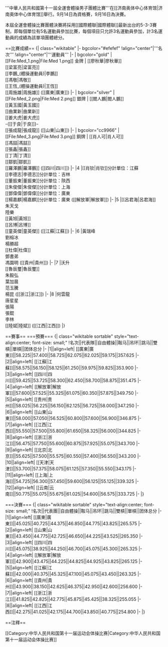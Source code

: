 '''中華人民共和國第十一屆全運會體操男子團體比賽'''在[[济南奥体中心体育馆|济南奥体中心体育馆]]舉行。9月14日為資格賽，9月16日為決賽。

本屆全運會體操比賽團體決賽將採用[[國際體聯|國際體聯]]最新出台的5-3-3賽制，即每個單位有5名運動員參加比賽，每個項目只允許3名運動員參加，計3名運動員的成績為該單項團體總分。

==比賽成績==
{| class="wikitable"
|- bgcolor="#efefef"
!align="center"|'''名次'''
!align="center"|'''運動員'''
|-
| bgcolor="gold" | [[File:Med_1.png|File:Med 1.png]] 金牌
| [[廖秋華|廖秋華]]<br>[[梁富亮|梁富亮]]<br>[[李鵬_(體操運動員)|李鵬]]<br>[[馮敬|馮敬]]<br>[[王恆_(體操運動員)|王恆]]<br>[[周施雄|周施雄]] ([[廣東|廣東]])
|-
| bgcolor="silver" | [[File:Med_2.png|File:Med 2.png]] 銀牌
| [[閻人鵬|閻人鵬]]<br>[[黃玉國|黃玉國]]<br>[[曲業新|曲業新]]<br>[[姜大虎|姜大虎]]<br>-{[[于良|于良]]}-<br>[[張成龍|張成龍]] ([[山東|山東]])
|-
| bgcolor="cc9966" | [[File:Med_3.png|File:Med 3.png]] 銅牌
| [[肖人可|肖人可]]<br>[[馮喆|馮喆]]<br>[[張鑫|張鑫]]<br>[[丁清|丁清]]<br>[[鄒凱|鄒凱]]<br>[[羅澤鵬|羅澤鵬]] ([[四川|四川]])
|-
|4
|[[肖钦|肖钦]]<ref name="蘇">分計單位：江蘇</ref><br>[[李德志|李德志]]<ref name="吉">分計單位：吉林</ref><br>[[董振東|董振東]]<ref name="陝">分計單位：陝西</ref><br>[[朱俊傑|朱俊傑]]<ref name="滬">分計單位：上海</ref><br>[[鄧偉偉|鄧偉偉]]<ref name="粵">分計單位：廣東</ref><br>[[楊嘉麒|楊嘉麒]]<ref name="粵">分計單位：廣東</ref> ([[解放軍|解放軍]])
|-
|5 
|[[呂君海|呂君海]]<br>朱天戈<br>陸樂<br>[[黃旭|黃旭]]<br>[[呂博|呂博]]<br>[[童英傑|童英傑]] ([[江蘇|江蘇]])
|-
|6
|黃瑞峰<br>劉榕冰<br>楊勝超<br>[[杜偉|杜偉]]<br>鄧書弟<br>馮園明 ([[貴州|貴州]])
|-
|7
|沃升<br>[[魯辰璽|魯辰璽]]<br>朱毅弘<br>葉加晨<br>范玉騰<br>楊昆 ([[浙江|浙江]])
|-
|8
|何雲龍<br>唐星星<br>張陽<br>張錕<br>李林<br>[[陸斌|陸斌]] ([[江西|江西]])
|}

==賽事==
===預賽===
{| class="wikitable sortable" style="text-align:center; font-size: small;"
!名次||代表隊||自由體操||鞍马||吊环||跳马||雙槓||單槓||团体总分
|- 
|1||align=left| [[廣東|廣東]]||58.225||57.400||58.725||62.075||62.025||59.175||357.625
|-
|2||align=left| [[江蘇|江蘇]]||58.575||56.150||58.125||61.250||59.975||59.825||353.900
|-
|3||align=left| [[四川|四川]]||59.425||53.725||58.300||62.450||58.700||58.875||351.475
|-
|4||align=left| [[解放軍|解放軍]]||57.600||57.525||55.325||61.075||60.350||57.875||349.750
|-
|5||align=left| [[贵州|贵州]]||58.025||56.225||56.150||62.125||56.725||58.000||347.250
|-
|6||align=left| [[山東|山東]]||58.000||57.050||56.525||60.800||57.600||56.900||346.875
|-
|7||align=left| [[江西|江西]]||55.550||57.500||55.800||61.650||58.325||56.000||344.825
|-
|8||align=left| [[浙江|浙江]]||56.475||57.750||55.600||60.875||57.925||55.075||343.700
|-
|9||align=left| [[北京|北京]]||55.625||57.500||55.575||60.550||57.400||56.550||343.200
|-
|10||align=left| [[天津|天津]]||53.700||57.375||58.075||61.125||57.350||55.550||343.175
|-
|11||align=left| [[上海|上海]]||54.725||56.300||57.450||59.600||56.125||55.125||339.325
|-
|12||align=left| [[云南|云南]]||50.775||55.075||55.675||61.025||54.600||56.575||333.725
|-
|}

===決賽===
{| class="wikitable sortable" style="text-align:center; font-size: small;"
!名次||代表團||自由體操||鞍马||吊环||跳马||雙槓||單槓||团体总分
|- 
|1||align=left| [[廣東|廣東]]||45.025||40.725||44.375||46.850||44.775||43.825||265.575
|-
|2||align=left| [[山東|山東]]||43.450||44.775||42.725||46.650||44.225||43.525||265.350
|-
|3||align=left| [[四川|四川]]||45.075||38.925||44.250||46.700||45.075||45.300||265.325
|-
|4||align=left| [[解放軍|解放軍]]||42.900||43.475||44.225||44.825||44.925||43.825||265.125
|-
|5||align=left| [[江蘇|江蘇]]||42.000||40.375||45.325||47.100||45.075||43.450||263.325
|-
|6||align=left| [[貴州|貴州]]||43.900||38.150||42.625||46.375||42.950||42.600||256.600
|-
|7||align=left| [[浙江|浙江]]||41.825||42.825||42.775||45.875||45.425||38.325||255.055
|-
|8||align=left| [[江西|江西]]||42.275||41.025||42.175||44.700||43.850||40.775||254.800
|-
|}

==注釋==
<references/>

[[Category:中华人民共和国第十一届运动会体操比赛|Category:中华人民共和国第十一届运动会体操比赛]]